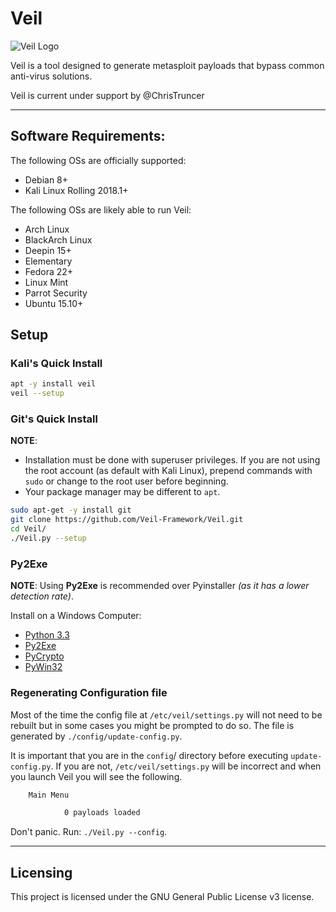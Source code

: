 # Veil

![Veil Logo](https://www.veil-framework.com/wp-content/uploads/2013/12/cropped-Veil-Symbol2.png "Veil Logo")

Veil is a tool designed to generate metasploit payloads that bypass common anti-virus solutions.

Veil is current under support by @ChrisTruncer

- - -
## Software Requirements:

The following OSs are officially supported:

- Debian 8+
- Kali Linux Rolling 2018.1+

The following OSs are likely able to run Veil:

- Arch Linux
- BlackArch Linux
- Deepin 15+
- Elementary
- Fedora 22+
- Linux Mint
- Parrot Security
- Ubuntu 15.10+

## Setup

### Kali's Quick Install

```bash
apt -y install veil
veil --setup
```

### Git's Quick Install

**NOTE**:
- Installation must be done with superuser privileges. If you are not using the root account (as default with Kali Linux), prepend commands with `sudo` or change to the root user before beginning.
- Your package manager may be different to `apt`.

```bash
sudo apt-get -y install git
git clone https://github.com/Veil-Framework/Veil.git
cd Veil/
./Veil.py --setup
```

### Py2Exe

**NOTE**: Using **Py2Exe** is recommended over Pyinstaller _(as it has a lower detection rate)_.

Install on a Windows Computer:

- [Python 3.3](https://www.python.org/downloads/release/python-335/)
- [Py2Exe](https://pypi.python.org/pypi/py2exe/)
- [PyCrypto](http://www.voidspace.org.uk/python/modules.shtml#pycrypto)
- [PyWin32](https://sourceforge.net/projects/pywin32/files/pywin32/Build%20221/)

### Regenerating Configuration file

Most of the time the config file at `/etc/veil/settings.py` will not need to be rebuilt but in some cases you might be prompted to do so. The file is generated by `./config/update-config.py`.

It is important that you are in the `config`/ directory before executing `update-config.py`. If you are not, `/etc/veil/settings.py` will be incorrect and when you launch Veil you will see the following.

```bash
    Main Menu

            0 payloads loaded
```

Don't panic. Run: `./Veil.py --config`.

- - -

## Licensing

This project is licensed under the GNU General Public License v3 license.

